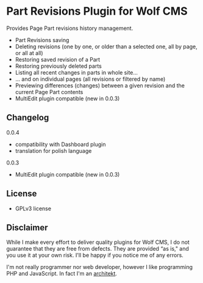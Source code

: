 Part Revisions Plugin for Wolf CMS
==================================

Provides Page Part revisions history management.

- Part Revisions saving
- Deleting revisions (one by one, or older than a selected one, all by page, or all at all)
- Restoring saved revision of a Part
- Restoring previously deleted parts
- Listing all recent changes in parts in whole site...
- ... and on individual pages (all revisions or filtered by name)
- Previewing differences (changes) between a given revision and the current Page Part contents
- MultiEdit plugin compatible (new in 0.0.3)

Changelog
---------

0.0.4

- compatibility with Dashboard plugin
- translation for polish language

0.0.3

- MultiEdit plugin compatible (new in 0.0.3)


License
-------

* GPLv3 license

Disclaimer
----------

While I make every effort to deliver quality plugins for Wolf CMS, I do not guarantee that they are free from defects. They are provided “as is," and you use it at your own risk. I'll be happy if you notice me of any errors.

I'm not really programmer nor web developer, however I like programming PHP and JavaScript. In fact I'm an [architekt](http://marekmurawski.pl).